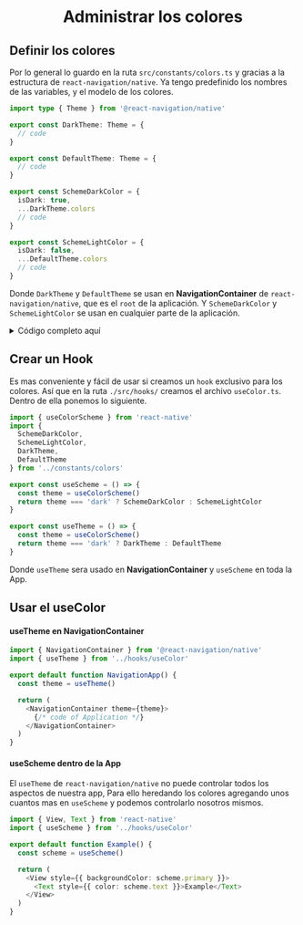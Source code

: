 <h1 align="center">Administrar los colores</h1>

## Definir los colores

Por lo general lo guardo en la ruta `src/constants/colors.ts` y gracias a la estructura de `react-navigation/native`. Ya tengo predefinido los nombres de las variables, y el modelo de los colores.

```typescript
import type { Theme } from '@react-navigation/native'

export const DarkTheme: Theme = {
  // code
}

export const DefaultTheme: Theme = {
  // code
}

export const SchemeDarkColor = {
  isDark: true,
  ...DarkTheme.colors
  // code
}

export const SchemeLightColor = {
  isDark: false,
  ...DefaultTheme.colors
  // code
}
```

Donde `DarkTheme` y `DefaultTheme` se usan en **NavigationContainer** de `react-navigation/native`, que es el `root` de la aplicación. Y `SchemeDarkColor` y `SchemeLightColor` se usan en cualquier parte de la aplicación.

<details>
  <summary>Código completo aquí</summary>

```typescript
import type { Theme } from '@react-navigation/native'

export const DarkTheme: Theme = {
  dark: true,
  colors: {
    primary: '#b098e9',
    background: '#303446',
    card: '#151e27',
    text: 'rgb(229, 229, 231)',
    border: 'rgb(39, 39, 41)',
    notification: 'rgb(255, 69, 58)'
  },
  fonts: {
    regular: {
      fontFamily: 'sans-serif',
      fontWeight: 'normal'
    },
    medium: {
      fontFamily: 'sans-serif-medium',
      fontWeight: 'normal'
    },
    bold: {
      fontFamily: 'sans-serif',
      fontWeight: '600'
    },
    heavy: {
      fontFamily: 'sans-serif',
      fontWeight: '700'
    }
  }
}

export const DefaultTheme: Theme = {
  dark: false,
  colors: {
    primary: '#7750a8',
    background: '#F7F7F7',
    card: 'white',
    text: 'rgb(28, 28, 30)',
    border: 'rgb(216, 216, 216)',
    notification: 'rgb(255, 59, 48)'
  },
  fonts: {
    regular: {
      fontFamily: 'sans-serif',
      fontWeight: 'normal'
    },
    medium: {
      fontFamily: 'sans-serif-medium',
      fontWeight: 'normal'
    },
    bold: {
      fontFamily: 'sans-serif',
      fontWeight: '600'
    },
    heavy: {
      fontFamily: 'sans-serif',
      fontWeight: '700'
    }
  }
}

export const SchemeDarkColor = {
  isDark: true,
  ...DarkTheme.colors,
  secondText: '#ACABB3',
  popup: '#484848',
  pressPopup: '#585858',
  light: '#D8D5D1'
}

export const SchemeLightColor = {
  isDark: false,
  ...DefaultTheme.colors,
  secondText: '#5B5961',
  popup: '#F5F5F5',
  pressPopup: '#DFDFDF',
  light: '#FFFFFF'
}
```

</details>

## Crear un Hook

Es mas conveniente y fácil de usar si creamos un `hook` exclusivo para los colores. Así que en la ruta `./src/hooks/` creamos el archivo `useColor.ts`. Dentro de ella ponemos lo siguiente.

```typescript
import { useColorScheme } from 'react-native'
import {
  SchemeDarkColor,
  SchemeLightColor,
  DarkTheme,
  DefaultTheme
} from '../constants/colors'

export const useScheme = () => {
  const theme = useColorScheme()
  return theme === 'dark' ? SchemeDarkColor : SchemeLightColor
}

export const useTheme = () => {
  const theme = useColorScheme()
  return theme === 'dark' ? DarkTheme : DefaultTheme
}
```

Donde `useTheme` sera usado en **NavigationContainer** y `useScheme` en toda la App.

## Usar el useColor

#### useTheme en NavigationContainer

```typescript
import { NavigationContainer } from '@react-navigation/native'
import { useTheme } from '../hooks/useColor'

export default function NavigationApp() {
  const theme = useTheme()

  return (
    <NavigationContainer theme={theme}>
      {/* code of Application */}
    </NavigationContainer>
  )
}
```

#### useScheme dentro de la App

El `useTheme` de `react-navigation/native` no puede controlar todos los aspectos de nuestra app, Para ello heredando los colores agregando unos cuantos mas en `useScheme` y podemos controlarlo nosotros mismos.

```typescript
import { View, Text } from 'react-native'
import { useScheme } from '../hooks/useColor'

export default function Example() {
  const scheme = useScheme()

  return (
    <View style={{ backgroundColor: scheme.primary }}>
      <Text style={{ color: scheme.text }}>Example</Text>
    </View>
  )
}
```
